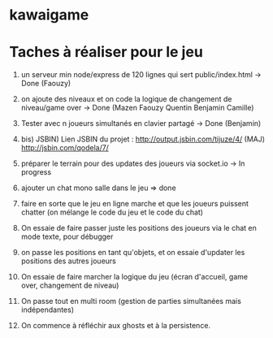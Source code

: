 # kawaigame

# Taches à réaliser pour le jeu

1) un serveur min node/express de 120 lignes qui sert public/index.html -> Done (Faouzy)

2) on ajoute des niveaux et on code la logique de changement de niveau/game over -> Done  (Mazen Faouzy Quentin Benjamin Camille)

3) Tester avec n joueurs simultanés en clavier partagé -> Done (Benjamin) 
3) bis) JSBIN) Lien JSBIN du projet : http://output.jsbin.com/tijuze/4/
                               (MAJ)  http://jsbin.com/qodela/7/

4) préparer le terrain pour des updates des joueurs via socket.io -> In progress

5) ajouter un chat mono salle dans le jeu => done

6) faire en sorte que le jeu en ligne marche et que les joueurs puissent chatter (on mélange le code du jeu et le code du chat)

7) On essaie de faire passer juste les positions des joueurs via le chat en mode texte, pour débugger
8) on passe les positions en tant qu'objets, et on essaie d'updater les positions des autres joueurs
9) On essaie de faire marcher la logique du jeu (écran d'accueil, game over, changement de niveau)
10) On passe tout en multi room (gestion de parties simultanées mais indépendantes)
11) On commence à réfléchir aux ghosts et à la persistence.
